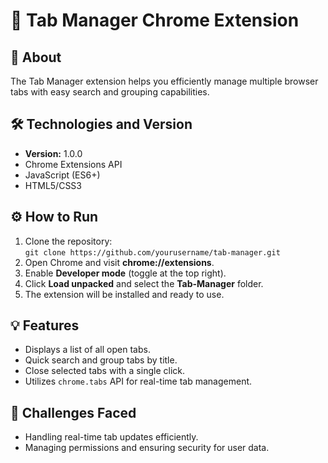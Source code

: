 <!DOCTYPE html>
<html>
<head>
  <title>Tab Manager Extension - README</title>
</head>
<body>
  <h1>🚀 Tab Manager Chrome Extension</h1>

  <h2>📜 About</h2>
  <p>The Tab Manager extension helps you efficiently manage multiple browser tabs with easy search and grouping capabilities.</p>

  <h2>🛠️ Technologies and Version</h2>
  <ul>
    <li><strong>Version:</strong> 1.0.0</li>
    <li>Chrome Extensions API</li>
    <li>JavaScript (ES6+)</li>
    <li>HTML5/CSS3</li>
  </ul>

  <h2>⚙️ How to Run</h2>
  <ol>
    <li>Clone the repository:<br>
      <code>git clone https://github.com/yourusername/tab-manager.git</code>
    </li>
    <li>Open Chrome and visit <strong>chrome://extensions</strong>.</li>
    <li>Enable <strong>Developer mode</strong> (toggle at the top right).</li>
    <li>Click <strong>Load unpacked</strong> and select the <strong>Tab-Manager</strong> folder.</li>
    <li>The extension will be installed and ready to use.</li>
  </ol>

  <h2>💡 Features</h2>
  <ul>
    <li>Displays a list of all open tabs.</li>
    <li>Quick search and group tabs by title.</li>
    <li>Close selected tabs with a single click.</li>
    <li>Utilizes <code>chrome.tabs</code> API for real-time tab management.</li>
  </ul>

  <h2>🚧 Challenges Faced</h2>
  <ul>
    <li>Handling real-time tab updates efficiently.</li>
    <li>Managing permissions and ensuring security for user data.</li>
  </ul>

  
</body>
</html>
